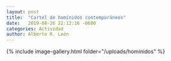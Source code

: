 ```yaml
---
layout: post
title:  "Cartel de homínidos contemporáneos"
date:   2019-08-26 22:12:16 -0600
categories: Actividad
author: Alberto R. León
---
```


{% include image-gallery.html folder="/uploads/hominidos" %}

